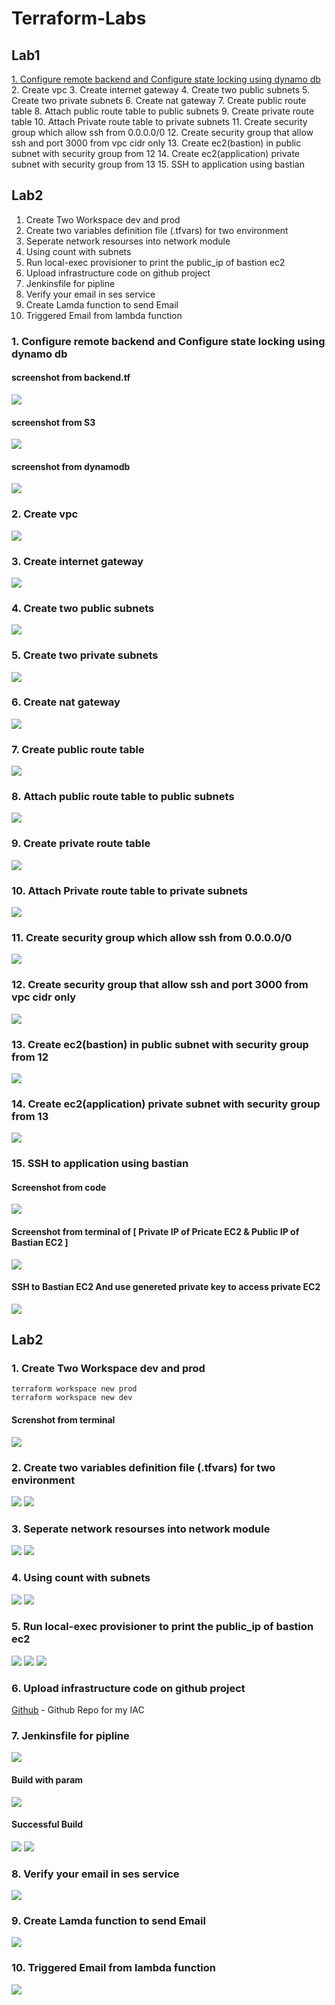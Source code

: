 # Terraform-Labs
## Lab1
[1. Configure remote backend and Configure state locking using dynamo db](https://github.com/Abdelrhmxn/Terraform-Labs#1-configure-remote-backend-and-configure-state-locking-using-dynamo-db)
2. Create vpc
3. Create internet gateway
4. Create two public subnets
5. Create two private subnets
6. Create nat gateway
7. Create public route table
8. Attach public route table to public subnets
9. Create private route table
10. Attach Private route table to private subnets
11. Create security group which allow ssh from 0.0.0.0/0
12. Create security group that allow ssh and port 3000 from vpc cidr only
13. Create ec2(bastion) in public subnet with security group from 12
14. Create ec2(application) private subnet with security group from 13
15. SSH to application using bastian

## Lab2
1. Create Two Workspace dev and prod 
2. Create two variables definition file (.tfvars) for two environment
3. Seperate network resourses into network module
4. Using count with subnets
5. Run local-exec provisioner to print the public_ip of bastion ec2
6. Upload infrastructure code on github project
7. Jenkinsfile for pipline
8. Verify your email in ses service
9. Create Lamda function to send Email
10. Triggered Email from lambda function


### 1. Configure remote backend and Configure state locking using dynamo db
#### screenshot from backend.tf 
<img src="https://github.com/Abdelrhmxn/Terraform-Labs/assets/55556764/2acc6d63-a46a-44c5-8b65-7987a21ba036" width="" height="" >

#### screenshot from S3
<img src="https://github.com/Abdelrhmxn/Terraform-Labs/assets/55556764/f494e98b-fae6-405d-b04a-dd9185a6fbc2" width="" height="" >

#### screenshot from dynamodb
<img src="https://github.com/Abdelrhmxn/Terraform-Labs/assets/55556764/0139475f-04fb-4208-a978-3481270cb009" width="" height="" >

### 2. Create vpc
<img src="https://github.com/Abdelrhmxn/Terraform-Labs/assets/55556764/66106a25-2c57-4078-ad91-8c500e4a7a3d" width="" height="" >

### 3. Create internet gateway
<img src="https://github.com/Abdelrhmxn/Terraform-Labs/assets/55556764/23cf98a8-8415-43a2-985c-2c1ccf9674b8" width="" height="" >

### 4. Create two public subnets
<img src="https://github.com/Abdelrhmxn/Terraform-Labs/assets/55556764/6e0abbbb-f6a1-44b7-880d-9b17faf09db1" width="" height="" >

### 5. Create two private subnets
<img src="https://github.com/Abdelrhmxn/Terraform-Labs/assets/55556764/46e01090-e5b6-48b2-8825-2e36a59214a4" width="" height="" >

### 6. Create nat gateway
<img src="https://github.com/Abdelrhmxn/Terraform-Labs/assets/55556764/6d5a5092-57c1-4d78-85cc-2516fdc00990" width="" height="" >

### 7. Create public route table
<img src="https://github.com/Abdelrhmxn/Terraform-Labs/assets/55556764/a2d7a22a-33f1-42e5-9d13-5888077a41a6" width="" height="" >

### 8. Attach public route table to public subnets
<img src="https://github.com/Abdelrhmxn/Terraform-Labs/assets/55556764/c4bd48c7-ccbf-4f53-9962-5097a50e4c22" width="" height="" >

### 9. Create private route table
<img src="https://github.com/Abdelrhmxn/Terraform-Labs/assets/55556764/0597b610-0815-44b5-86a1-d713d5f75b7f" width="" height="" >

### 10. Attach Private route table to private subnets
<img src="https://github.com/Abdelrhmxn/Terraform-Labs/assets/55556764/d7074244-03ef-4843-a5b1-44f98ab5b248" width="" height="" >

### 11. Create security group which allow ssh from 0.0.0.0/0
<img src="https://github.com/Abdelrhmxn/Terraform-Labs/assets/55556764/084027b8-6578-4e70-b254-8fdb448c6400" width="" height="" >

### 12. Create security group that allow ssh and port 3000 from vpc cidr only
<img src="https://github.com/Abdelrhmxn/Terraform-Labs/assets/55556764/f4e6abb1-18ba-4f14-afcb-a8a44ae054f7" width="" height="" >

### 13. Create ec2(bastion) in public subnet with security group from 12
<img src="https://github.com/Abdelrhmxn/Terraform-Labs/assets/55556764/d238c180-f32f-4525-ad5b-04e111809221" width="" height="" >

### 14. Create ec2(application) private subnet with security group from 13
<img src="https://github.com/Abdelrhmxn/Terraform-Labs/assets/55556764/9aef7491-ea82-4faf-8c70-f197a2547354" width="" height="" >

### 15. SSH to application using bastian
#### Screenshot from code
<img src="https://github.com/Abdelrhmxn/Terraform-Labs/assets/55556764/632c8423-43ca-419e-b585-11aa00f47418" width="" height="" >

#### Screenshot from terminal of [ Private IP of Pricate EC2 & Public IP of Bastian EC2 ]
<img src="https://github.com/Abdelrhmxn/Terraform-Labs/assets/55556764/bfde8c29-75c1-4a6f-b2fe-cbaa4781f240" width="" height="" >

#### SSH to Bastian EC2 And use genereted private key to access private EC2
<img src="https://github.com/Abdelrhmxn/Terraform-Labs/assets/55556764/688a5b71-07ef-45d3-8aa8-1033ce6aed78" width="" height="" >




## Lab2

### 1. Create Two Workspace dev and prod 
```
terraform workspace new prod
terraform workspace new dev
```
#### Screnshot from terminal
<img src="https://github.com/Abdelrhmxn/Terraform-Labs/assets/55556764/6cd81ceb-f261-4cf6-9cf5-c2a905e0fda4" width="" height="" >

### 2. Create two variables definition file (.tfvars) for two environment
<img src="https://github.com/Abdelrhmxn/Terraform-Labs/assets/55556764/33a196f6-f3f7-45c1-a318-b4726011c165" width="" height="" >
<img src="https://github.com/Abdelrhmxn/Terraform-Labs/assets/55556764/188d62ae-8170-4ee1-b2bf-83ea7326bf95" width="" height="" >

### 3. Seperate network resourses into network module
<div >
<img src="https://github.com/Abdelrhmxn/Terraform-Labs/assets/55556764/6e720424-4c60-4ceb-8fba-5871421c90da" width="" height="" >
<img src="https://github.com/Abdelrhmxn/Terraform-Labs/assets/55556764/fa695eb7-8b31-4458-acae-34fb095c3348" width="" height="" >
</div>

### 4. Using count with subnets
<img src="https://github.com/Abdelrhmxn/Terraform-Labs/assets/55556764/9acdc2ed-e06f-4d64-8ed6-1ba82288be2c" width="" height="" >
<img src="https://github.com/Abdelrhmxn/Terraform-Labs/assets/55556764/843ae782-ec3e-461d-ad24-eede484a2390" width="" height="" >

### 5. Run local-exec provisioner to print the public_ip of bastion ec2
<img src="https://github.com/Abdelrhmxn/Terraform-Labs/assets/55556764/d6849249-d842-43d7-95c8-f30111a70d00" width="" height="" >
<img src="https://github.com/Abdelrhmxn/Terraform-Labs/assets/55556764/638fcdb1-8d03-46f7-808e-2d0cff1c57b3" width="" height="" >
<img src="https://github.com/Abdelrhmxn/Terraform-Labs/assets/55556764/ef0a2ca9-0259-43ae-8005-81cd96019e86" width="" height="" >

### 6. Upload infrastructure code on github project
[Github](https://github.com/Abdelrhmxn/IAC-Terraform) - Github Repo for my IAC

### 7. Jenkinsfile for pipline
<img src="https://github.com/Abdelrhmxn/Terraform-Labs/assets/55556764/44eb7eb3-1ace-4be6-8992-6022d7822c5a" width="" height="" >

#### Build with param
<img src="https://github.com/Abdelrhmxn/Terraform-Labs/assets/55556764/a2357d9b-7a7f-469e-8187-6f2890df2140" width="" height="" >

#### Successful Build
<img src="https://github.com/Abdelrhmxn/Terraform-Labs/assets/55556764/3d291a97-e9d0-4fb0-b074-7939a7b690e8" width="" height="" >
<img src="https://github.com/Abdelrhmxn/Terraform-Labs/assets/55556764/aa8c7bff-f95d-4f70-b02b-240d445c13c9" width="" height="" >

### 8. Verify your email in ses service
<img src="https://github.com/Abdelrhmxn/Terraform-Labs/assets/55556764/6ea6e692-9128-444f-ada7-1d51e3aa33b6" width="" height="" >

### 9. Create Lamda function to send Email
<img src="https://github.com/Abdelrhmxn/Terraform-Labs/assets/55556764/d9c6e3d9-8833-4665-a5f6-7e7dd84ae760" width="" height="" >

### 10. Triggered Email from lambda function
<img src="https://github.com/Abdelrhmxn/Terraform-Labs/assets/55556764/b5510ca3-fb8c-4aa2-af44-c5008d786aeb" width="" height="" >



















